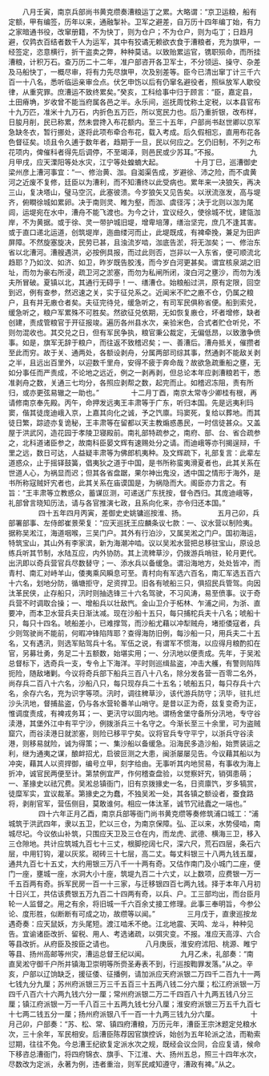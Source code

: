 <!-- { "loadSidebar": true } -->
　　八月壬寅，南京兵部尚书黄克缵奏漕粮运丁之累。大略谓：“京卫运粮，船有定额，甲有编签，历年以来，通融掣补。卫军之避差，自万历十四年编丁始，有力之家暗通书役，改窜册籍，不为快丁，则为仓户；不为仓户，则为屯丁；日趋月避，仅鹑衣百结者数千人为运军，其中有狡谲无赖欲衣食于漕粮者，充为旗甲，一经签定，恣意横行，折干盗卖之弊，种种莫诘。以致贻累运官，镌职殒命，而所挂漕粮，计积万石。查万历二十二年，准户部咨开各卫军士，不分领运、操守、杂差及马船快丁，一概尽审，将有力先尽旗甲，次及别差等。臣今已清出窜丁计三千六百一十八名，悉听临运亲审佥点。伏乞申饬以后有仍窜名避役者，照纵放军人歇役律，从重究罪。庶漕运不致终累矣。”癸亥，工科给事中归于顾言：“臣，嘉定县，土田瘠埆，岁收曾不能当府属各邑之半。永乐间，巡抚周忱称土定税，以本县官布十九万匹，准米十九万石，内折色五万匹，所以宽民力也。后乃重折银，改布样，日朘月削，民已称累，然未尝搀入布花额内。至三十五年，户部尚书赵世卿以京军急缺冬衣，暂行挪处，遂将此项布牵合布花，载入考成。后久假相忘，直用布花各色督征矣。顷且令久逋于数年者，趋期于一旦，民以何应之。乞仍旧制，不列之布花项内，俾催科者得先后调停，不至竭泽，则邑民或少苏耳。”不报。
　　
　　九月甲戌，应天溧阳等处水灾，江宁等处蝗蝻大起。
　　
　　十月丁巳，巡漕御史梁州彦上漕河事宜：“一、修治黄、泇。自洳渠告成，岁避徐、沛之险，而不虞黄河之近废不复修，廷臣以为漕利，而不知漕终以此受病也。累年来一决狼矢，再决三山，复决塔山，璧马空沉，此塞彼溃。今岁狼矢又见告矣。以洑流涨发，高与堤齐，俯瞷徐城如累卵。决于南则灵、睢为壑，而泇、虞径泻；决于北则以泇为尾闾，运堤宛在水中，漕舟不能飞渡也。为今之计，宜议经久，使徐城不忧，建瓴泇岸，不为黄据。或于徐、灵一带护城旧堤，增卑培薄，缮治坚完，庶几不逢其害。或于直口递北运道，创筑堤岸，迤曲缕河而止，此堤既成，有裨牵挽，兼足为田庐屏障。不然旋塞旋决，民劳已甚，且浊流岁啮，泇底告淤，将无泇矣；一、修治东省以北漕河。漕艘遇洪，必按例具报，而过此则否，岂非以一入东省，便可顺流北趋耶？乃如汶、如济、如卫，昨岁既告胶浅，而今岁白河更甚矣。谓宜核泉湖之旧址，而勿为豪右所浸，疏卫河之淤塞，而勿为私闸所闭，浚白河之壅沙，而勿为浅夫所冒破。夏镇以北，其通行无碍乎！一、缮漕仓。始粮船过洪，原有定限，回空到迟，例有查参，然迟速之关，实于征兑系之。近闻米不贮之廒不仓，仍属之粮户，且有并无廒仓者矣。夫征完待兑，缓急听之，有司军民俱称省便。船到索兑，缓急听之，粮户军累殊不可胜矣。然欲征兑依期，无如恢复廒仓，坏者增修，缺者创建，责成管粮官于开征报竣。遍历各州县水次，亲验米色，合式者贮仓听兑，不则勿混收也。其交兑之日，但有军民争执，粮官秉公裁定，无偏低昂，以致激争偾事。如是，旗军无辞于粮户，而往返不致稽迟矣；一、善漕后。漕舟抵关，催攒者至此而穷。故于关、通两处，各额设剥舟，分属两部司综其事，然通剥不能敌关剥之半，且远出百里外，以迎数千里舟，安得不疲于奔命哉？故欲急疏重船之壅，无如分事任而严责成，不论地之远近，例之一剥再剥，但总论本年应剥漕粮若干，悉准剥舟之数，关通三七均分，各照应剥帮之数，起完而止。如稽迟冻阻，责有所归，或亦更弦易辙之一助也。”
　　
　　十二月丁酉，南京太常寺少卿桂有根，再请修南京奉先殿。丙午，命押发远夷王丰肃等于广东，听归本国。先是远夷利玛窦，偕其徒庞迪峨入京，上嘉其向化之诚，予之饩廪。玛窦死，复给以葬地。而其徒日繁，踪迹亦复诡秘，王丰肃等在留都以天主教煽惑愚民，一时信徒甚众。又盖屋于洪武冈，造花园于孝陵卫寝殿前。南礼部特疏参之，南府、部、台、省合疏参之，北科道诸臣参之，故南科臣晏文辉有速赐处分之请。而迪峨等亦刊揭逞辩，千里之远，数日可达，人益疑丰肃等为佛郎机夷种。及文辉疏下，礼部复言：此辈左道惑众，止于摇铎鼓簧，倡夷狄之道于中国，是书所称蛮夷滑夏者也，此其关系在世道人心，为祸显而迟；但其各省盘踞，果尔神出鬼没，透中国之情形于海外，是书所称寇贼奸宄者也，此其关系在庙谟国是，为祸隐而大。阁臣亦力言之。有旨：“王丰肃等立教惑众，蓄谋叵测，可递送广东抚按，督令西归。其庞迪峨等，礼部曾言晓知历法，请与各官推演七政，且系向化来，亦令归还本国。”
　　
　　四十五年四月丙寅，差御史史姚镛巡按淮、扬。
　　
　　五月己卯，兵部署部事、左侍郎崔景荣复：“应天巡抚王应麟条议七款：一、议水营以制险夷。据称吴淞江，海道咽喉，三吴门户。其外有行泊沙，又属吴淞之门户。国初海运，特筑宝山，其山外有李家滨，新为海潮冲啮。议以吴淞水营把总移驻宝山，原设总练兵听其节制，水陆互应，内外协防。其上流稗草沙，仍拨游兵哨驻，轮月更代。出汛即以奇兵营官兵尽数替守；一、添水兵以备缓急。谓沿海地方，处处皆冲，而青村、南汇对峙羊山，倭夷乘风瞬息可至。青村向有军选六百名，南汇军选五百六十六名，划地分防，循塘拒守，足资捍卫。旧各有唬船三只，俱招民兵管驾。向因汰革民侠，止存船只，汛时则抽选锋三十六名驾驶，不习风涛，易至偾事。议于奇兵营不时调取合操；一、增船兵以壮敌忾。金山卫介于柘林、乍浦之间，为浙、直要冲，而本卫水营兵夫日渐汰减。现在沙船十五只，每只捕柁兵夫十八名；唬船十只，每只十四名。唬船差小，已难撑驾，而沙船尤藉以冲犁贼舟，堵拒倭寇者，兵少则驾驶尚不能前，何暇冲锋陷阵耶？查得海防旧例，每沙船一只，用兵夫二十五名，又有遇汛，则选军贴驾兵十名。军伍之说，有谓军不惯海，以应得月粮酌扣在官，另募壮勇，务足二十五额数，始堪实用；一、分汛地以便责成。先年，于吴淞总督标下，选奇兵一支，专令上下海洋。平时则巡缉盐盗，冲击大艧，有警则陷阵扼险，随敌堵剿。今议将奇兵部下船兵三百八十八名，除分发各营一百零二名外，尚存兵二百八十六名，沙船八只，每只现存兵二十五名；唬船五只，每只存兵十六名，余存六名，充为识字等项。汛时，调往稗草沙，该代游兵防守；汛毕，驻扎烂沙头汛地，督捕盐盗，仍与各水营轮番羊山哨守。是昔以正为奇，兹复变奇为正，惟调度责成，有裨戎务耳；一、更汛守以固内地。谓杨舍堡守备所分汛地，专守谷渎港，其堡外江中有平宁沙，例拨浙兵三十名守之。今渐长至三十余里，可为盗贼窟穴，而谷渎港日就淤塞，则险已移平宁矣。议将官兵专守平宁，以浙兵守谷渎港，则移易就险，诚为得策；一、集沙船以备缓急。沿海民多造沙船，始贾装运之利，继为通夷之谋，酿衅招尤，启彼叵测之大患，闽浙屡屡见告。今议藉其船以为冲突，藉其人以资捍御，编号立甲，刻字给由。无事听其内地贸易，有事收为海上折冲，诚官民两便至计。第禁例宜严，作何稽查盘验，以觉察奸宄，销弭患萌；一、革掾史以祛冗费。吴淞总镇衙门，旧有京拨掾史一名，日资廪饩，岁多犒赏，徒糜军实，宜议裁革。第掾史之为蠢，不独吴淞一处，其各镇之额设者，蚕食路将，剥削官军，营伍侧目，莫敢谁何。相应一体汰革，诚节冗祛蠹之一端也。”
　　
　　四十六年正月乙酉，南京兵部等衙门尚书黄克缵等奏修筑浦口城工：“浦城筑于洪武四年，隶以五卫，贮以三仓，为南京保障。弘、正以来，水势侵啮，南城尽圮。今议依山补筑，只围应天卫及三仓在内，而龙虎、武德、横海三卫，移入三仓隙地。共计应筑城九百七十三丈，根脚挖阔七尺，深六尺，荒石四层，条石六层，中用钉钩，灌以灰浆。砌砖三十七层，高二丈。每丈料银三十八两九钱五厘，通共九百七十五丈，大约用银三万八千一十两有奇。又估作南门及小城门二座，便门一座，壅城一座，水洞大小十座，筑堤九百二十六丈，以上数项，应费银一万一千五百两有奇。拆军民房一百一十三家，与迁移银四百七两九钱。择于本年八月初十日兴工，共估该费银五万九百二十四两有奇，以兵、户。工三部均出，而台臣月轮一人监督之。用之有余，将旧城一千六百余丈接工修理。此事三奉明旨，今参公论、度形胜，似断断有可成之功，故缵等以闻。”
　　
　　三月戊于，直隶巡按龙遇奇奏：应天鼠妖，方头尾短。渡江啮禾不绝。江北地震、天鸣、龙斗，种种见告。宜谕诸臣改折、留税、用人、考选诸疏，以弭灾变。不报。准应天高淳、六合等县改折。从府臣及按臣之请也。
　　
　　八月庚辰，淮安府沭阳、桃源、睢宁等县、扬州高邮等州灾，漕运总督王纪以闻。
　　
　　九月乙未，礼部奏：“南直吴淞守御千户所并镇海卫崇明等所赍圣寿表不到，行巡按鞫罪发落。”从之。辛亥，户部以辽饷缺乏，援征倭、征播例，请加派应天府派银二万四千二百九十一两七钱九分九厘；苏州府派银三万三千五百三十五两八钱二分六厘；松江府派银一万四千八百六十六两九钱六分一厘；常州府派银二万二千四百八十九两五钱八分三厘；镇江府派银一万一千八百三十五两九钱七分八厘；淮安府派银三万五千九百七十七两二钱五分一厘；扬州府派银八千一百一十九两三钱九分六厘。
　　
　　十月己卯，户部奏：“苏、松、常、镇四府漕粮，万历元年，漕臣王宗沐题定兑粮水次，三十余年，军民相安。后漕臣陈荐因官旗控诉，始创为五年轮派之法，而勒索愆期，往往不免。今总漕王纪欲复定派水次之规，既经会议佥同，合应复请，候命下移咨总漕衙门，将四府锦衣、旗手、下江淮、大、扬州五总，照三十四年水次，尽数改为定派，永著为例，违者重治，则军民咸知遵守，漕政有裨。”从之。
　　
